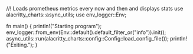//! Loads prometheus metrics every now and then and displays stats
use alacritty_charts::async_utils;
use env_logger::Env;

fn main() {
    println!("Starting program");
    env_logger::from_env(Env::default().default_filter_or("info")).init();
    async_utils::run(alacritty_charts::config::Config::load_config_file());
    println!("Exiting.");
}
